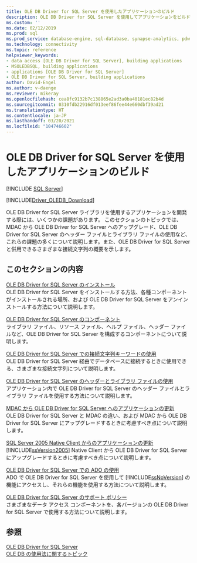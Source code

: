 ```yaml
---
title: OLE DB Driver for SQL Server を使用したアプリケーションのビルド
description: OLE DB Driver for SQL Server を使用してアプリケーションをビルドするときの一般的な問題と、古い OLE DB Driver からアップグレードするときに予想されることについて説明します。
ms.custom: ''
ms.date: 02/12/2019
ms.prod: sql
ms.prod_service: database-engine, sql-database, synapse-analytics, pdw
ms.technology: connectivity
ms.topic: reference
helpviewer_keywords:
- data access [OLE DB Driver for SQL Server], building applications
- MSOLEDBSQL, building applications
- applications [OLE DB Driver for SQL Server]
- OLE DB Driver for SQL Server, building applications
author: David-Engel
ms.author: v-daenge
ms.reviewer: mikeray
ms.openlocfilehash: cea8fc9132b7c138865e2ad3a0ba40181ec82b4d
ms.sourcegitcommit: 0310fdb22916df013eef86fee44e660dbf39ad21
ms.translationtype: HT
ms.contentlocale: ja-JP
ms.lasthandoff: 03/20/2021
ms.locfileid: "104746602"
---
```

# <a name="building-applications-with-ole-db-driver-for-sql-server"></a>OLE DB Driver for SQL Server を使用したアプリケーションのビルド
[!INCLUDE [SQL Server](../../../includes/applies-to-version/sql-asdb-asdbmi-asa-pdw.md)]

[!INCLUDE[Driver_OLEDB_Download](../../../includes/driver_oledb_download.md)]

  OLE DB Driver for SQL Server ライブラリを使用するアプリケーションを開発する際には、いくつかの課題があります。 このセクションのトピックでは、MDAC から OLE DB Driver for SQL Server へのアップグレード、OLE DB Driver for SQL Server のヘッダー ファイルとライブラリ ファイルの使用など、これらの課題の多くについて説明します。また、OLE DB Driver for SQL Server と併用できるさまざまな接続文字列の概要を示します。  

## <a name="in-this-section"></a>このセクションの内容  
 [OLE DB Driver for SQL Server のインストール](../../oledb/applications/installing-oledb-driver-for-sql-server.md)  
 OLE DB Driver for SQL Server をインストールする方法、各種コンポーネントがインストールされる場所、および OLE DB Driver for SQL Server をアンインストールする方法について説明します。  

 [OLE DB Driver for SQL Server のコンポーネント](../../oledb/applications/components-of-oledb-driver-for-sql-server.md)  
 ライブラリ ファイル、リソース ファイル、ヘルプ ファイル、ヘッダー ファイルなど、OLE DB Driver for SQL Server を構成するコンポーネントについて説明します。  

 [OLE DB Driver for SQL Server での接続文字列キーワードの使用](../../oledb/applications/using-connection-string-keywords-with-oledb-driver-for-sql-server.md)  
 OLE DB Driver for SQL Server 経由でデータベースに接続するときに使用できる、さまざまな接続文字列について説明します。  

 [OLE DB Driver for SQL Server のヘッダーとライブラリ ファイルの使用](../../oledb/applications/using-the-oledb-driver-for-sql-server-header-and-library-files.md)  
 アプリケーション内で OLE DB Driver for SQL Server のヘッダー ファイルとライブラリ ファイルを使用する方法について説明します。  

 [MDAC から OLE DB Driver for SQL Server へのアプリケーションの更新](../../oledb/applications/updating-an-application-to-oledb-driver-for-sql-server-from-mdac.md)  
 OLE DB Driver for SQL Server と MDAC の違い、および MDAC から OLE DB Driver for SQL Server にアップグレードするときに考慮すべき点について説明します。  

 [SQL Server 2005 Native Client からのアプリケーションの更新](../../oledb/applications/updating-an-application-from-sql-server-2005-native-client.md)  
 [!INCLUDE[ssVersion2005](../../../includes/ssversion2005-md.md)] Native Client から OLE DB Driver for SQL Server にアップグレードするときに考慮すべき点について説明します。  

 [OLE DB Driver for SQL Server での ADO の使用](../../oledb/applications/using-ado-with-oledb-driver-for-sql-server.md)  
 ADO で OLE DB Driver for SQL Server を使用して [!INCLUDE[ssNoVersion](../../../includes/ssnoversion-md.md)] の機能にアクセスし、それらの機能を使用する方法について説明します。  

 [OLE DB Driver for SQL Server のサポート ポリシー](../../oledb/applications/support-policies-for-oledb-driver-for-sql-server.md)  
 さまざまなデータ アクセス コンポーネントを、各バージョンの OLE DB Driver for SQL Server で使用する方法について説明します。  

## <a name="see-also"></a>参照  
 [OLE DB Driver for SQL Server](../../oledb/oledb-driver-for-sql-server.md)     
 [OLE DB の使用法に関するトピック](../../oledb/ole-db-how-to/ole-db-how-to-topics.md)  
